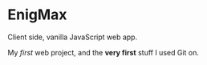 # EnigMax

Client side, vanilla JavaScript web app.

My *first* web project, and the **very first** stuff I used Git on.

